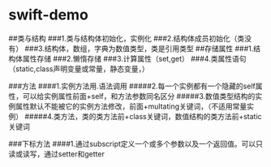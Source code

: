 # swift-demo
##类与结构
###1.类与结构体初始化，实例化
###2.结构体成员初始化（类没有）
###3.结构体，数组，字典为数值类型，类是引用类型
##存储属性
###1.结构体属性存储
###2.懒惰存储
###3.计算属性（set,get）
###4.类属性语句（static,class声明变量或常量，静态变量，）

###方法
####1.实例方法用.语法调用
#####2.每一个实例都有一个隐藏的self属性，可以给实例属性前面+self，和方法参数同名区分
#####3.数值类型结构的实例属性默认不能被它的实例方法修改，前面+multating关键词，（不适用常量实例）
#####4.类方法，类的类方法前+class关键词，数值结构的类方法前+static关键词

###下标方法
####1.通过subscript定义一个或多个参数以及一个返回值。可以只读或读写，通过setter和getter
